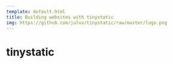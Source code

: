 ```yaml
---
template: default.html
title: Building websites with tinystatic
img: https://github.com/julvo/tinystatic/raw/master/logo.png
---
```


# tinystatic